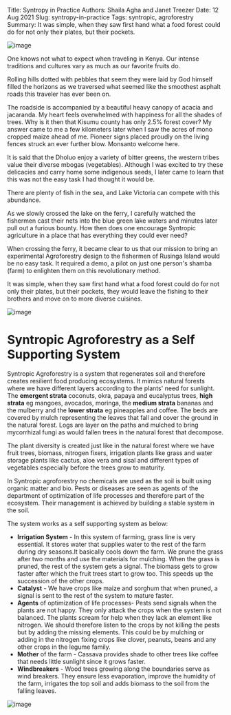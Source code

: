 Title: Syntropy in Practice
Authors: Shaila Agha and Janet Treezer
Date: 12 Aug 2021
Slug: syntropy-in-practice
Tags: syntropic, agroforestry
Summary: It was simple, when they saw first hand what a food forest could do
for not only their plates, but their pockets.

![image](images/blog/syntropy-in-practice1.webp)

One knows not what to expect when traveling in Kenya. Our intense
traditions and cultures vary as much as our favorite fruits do.

Rolling hills dotted with pebbles that seem they were laid by God
himself filled the horizons as we traversed what seemed like the
smoothest asphalt roads this traveler has ever been on.

The roadside is accompanied by a beautiful heavy canopy of acacia and
jacaranda. My heart feels overwhelmed with happiness for all the shades
of trees. Why is it then that Kisumu county has only 2.5% forest cover?
My answer came to me a few kilometers later when I saw the acres of mono
cropped maize ahead of me. Pioneer signs placed proudly on the living
fences struck an ever further blow. Monsanto welcome here.

It is said that the Dholuo enjoy a variety of bitter greens, the western
tribes value their diverse mbogas (vegetables). Although I was excited
to try these delicacies and carry home some indigenous seeds, I later
came to learn that this was not the easy task I had thought it would be.

There are plenty of fish in the sea, and Lake Victoria can compete with
this abundance.

As we slowly crossed the lake on the ferry, I carefully watched the
fishermen cast their nets into the blue green lake waters and minutes
later pull out a furious bounty. How then does one encourage Syntropic
agriculture in a place that has everything they could ever need?

When crossing the ferry, it became clear to us that our mission to bring
an experimental Agroforestry design to the fishermen of Rusinga Island
would be no easy task. It required a demo, a pilot on just one person's
shamba (farm) to enlighten them on this revolutionary method.

It was simple, when they saw first hand what a food forest could do for
not only their plates, but their pockets, they would leave the fishing
to their brothers and move on to more diverse cuisines.

![image](images/blog/syntropy-in-practice2.webp)

# Syntropic Agroforestry as a Self Supporting System

Syntropic Agroforestry is a system that regenerates soil and therefore
creates resilient food producing ecosystems. It mimics natural forests
where we have different layers according to the plants' need for
sunlight. The **emergent strata** coconuts, okra, papaya and eucalyptus
trees, **high strata** eg mangoes, avocados, moringa, the **medium
strata** bananas and the mulberry and the **lower strata** eg pineapples
and coffee. The beds are covered by mulch representing the leaves that
fall and cover the ground in the natural forest. Logs are layer on the
paths and mulched to bring mycorrhizal fungi as would fallen trees in
the natural forest that decompose.

The plant diversity is created just like in the natural forest where we
have fruit trees, biomass, nitrogen fixers, irrigation plants like grass
and water storage plants like cactus, aloe vera and sisal and different
types of vegetables especially before the trees grow to maturity.

In Syntropic agroforestry no chemicals are used as the soil is built
using organic matter and bio. Pests or diseases are seen as agents of
the department of optimization of life processes and therefore part of
the ecosystem. Their management is achieved by building a stable system
in the soil.

The system works as a self supporting system as below:

- **Irrigation System** - In this system of farming, grass line is
  very essential. It stores water that supplies water to the rest of
  the farm during dry seasons.It basically cools down the farm. We
  prune the grass after two months and use the materials for mulching.
  When the grass is pruned, the rest of the system gets a signal. The
  biomass gets to grow faster after which the fruit trees start to
  grow too. This speeds up the succession of the other crops.
- **Catalyst** - We have crops like maize and sorghum that when
  pruned, a signal is sent to the rest of the system to mature faster.
- **Agents** of optimization of life processes- Pests send signals
  when the plants are not happy. They only attack the crops when the
  system is not balanced. The plants scream for help when they lack an
  element like nitrogen. We should therefore listen to the crops by
  not killing the pests but by adding the missing elements. This could
  be by mulching or adding in the nitrogen fixing crops like clover,
  peanuts, beans and any other crops in the legume family.
- **Mother** of the farm - Cassava provides shade to other trees like
  coffee that needs little sunlight since it grows faster.
- **Windbreakers** - Wood trees growing along the boundaries serve as
  wind breakers. They ensure less evaporation, improve the humidity of
  the farm, irrigates the top soil and adds biomass to the soil from
  the falling leaves.

![image](images/blog/syntropy-in-practice3.webp)
